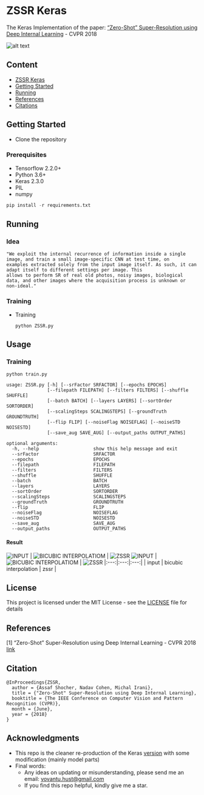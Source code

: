 # ZSSR Keras
The Keras Implementation of the paper: [“Zero-Shot” Super-Resolution using Deep Internal Learning](http://www.weizmann.ac.il/math/irani/sites/math.irani/files/uploads/zssr_cameraready.pdf) - CVPR 2018

![alt text](teaser/ZSSR_1.png) 

## Content
- [ZSSR Keras](#zssr-keras)
- [Getting Started](#getting-tarted)
- [Running](#running)
- [References](#references)
- [Citations](#citation)

## Getting Started

- Clone the repository

### Prerequisites

- Tensorflow 2.2.0+
- Python 3.6+
- Keras 2.3.0
- PIL
- numpy

```python
pip install -r requirements.txt
```

## Running

### Idea
```
"We exploit the internal recurrence of information inside a single image, and train a small image-specific CNN at test time, on
examples extracted solely from the input image itself. As such, it can adapt itself to different settings per image. This
allows to perform SR of real old photos, noisy images, biological data, and other images where the acquisition process is unknown or non-ideal."
```
### Training 

- Training
    ```
    python ZSSR.py 
    ```
## Usage
### Training
```
python train.py 
```
```
usage: ZSSR.py [-h] [--srFactor SRFACTOR] [--epochs EPOCHS]
               [--filepath FILEPATH] [--filters FILTERS] [--shuffle SHUFFLE]
               [--batch BATCH] [--layers LAYERS] [--sortOrder SORTORDER]
               [--scalingSteps SCALINGSTEPS] [--groundTruth GROUNDTRUTH]
               [--flip FLIP] [--noiseFlag NOISEFLAG] [--noiseSTD NOISESTD]
               [--save_aug SAVE_AUG] [--output_paths OUTPUT_PATHS]
```
```
optional arguments:
  -h, --help                    show this help message and exit
  --srFactor                    SRFACTOR
  --epochs                      EPOCHS
  --filepath                    FILEPATH
  --filters                     FILTERS
  --shuffle                     SHUFFLE
  --batch                       BATCH
  --layers                      LAYERS
  --sortOrder                   SORTORDER
  --scalingSteps                SCALINGSTEPS
  --groundTruth                 GROUNDTRUTH
  --flip                        FLIP
  --noiseFlag                   NOISEFLAG
  --noiseSTD                    NOISESTD
  --save_aug                    SAVE_AUG
  --output_paths                OUTPUT_PATHS
```

#### Result
![INPUT](output/img_001_SRF_2_LR.png) | ![BICUBIC INTERPOLATIOM](output/2_super_size_interpolated.png) | ![ZSSR](output/2_super.png)
![INPUT](output/Lena.png) | ![BICUBIC INTERPOLATIOM](output/Lena_super_size_interpolated.png) | ![ZSSR](output/Lena_super.png)
|:---:|:---:|:---:|
| input | bicubic interpolation | zssr |

## License

This project is licensed under the MIT License - see the [LICENSE](https://github.com/tuvovan/Zero_DCE_TF/blob/master/LICENSE) file for details

## References
[1] “Zero-Shot” Super-Resolution using Deep Internal Learning - CVPR 2018 [link](http://www.weizmann.ac.il/math/irani/sites/math.irani/files/uploads/zssr_cameraready.pdf)
## Citation
```
@InProceedings{ZSSR,
  author = {Assaf Shocher, Nadav Cohen, Michal Irani},
  title = {"Zero-Shot" Super-Resolution using Deep Internal Learning},
  booktitle = {The IEEE Conference on Computer Vision and Pattern Recognition (CVPR)},
  month = {June},
  year = {2018}
}
```
## Acknowledgments

- This repo is the cleaner re-production of the Keras [version](https://github.com/missinglinkai/ZSSR) with some modification (mainly model parts)
- Final words:
    - Any ideas on updating or misunderstanding, please send me an email: <vovantu.hust@gmail.com>
    - If you find this repo helpful, kindly give me a star.

